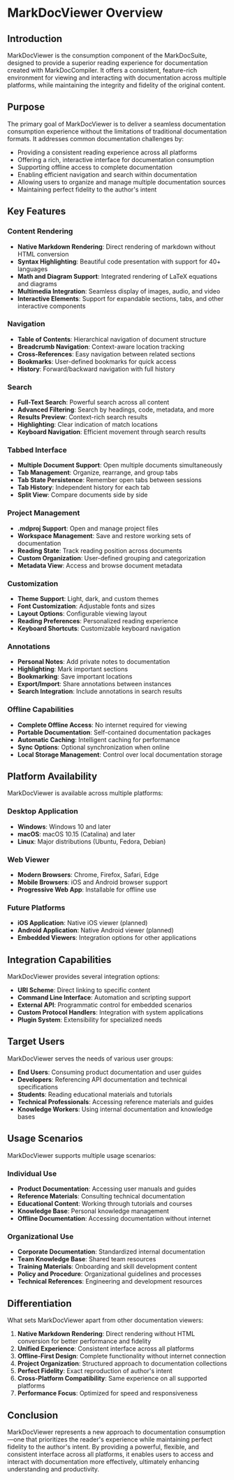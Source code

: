 # MarkDocViewer Overview

## Introduction

MarkDocViewer is the consumption component of the MarkDocSuite, designed to provide a superior reading experience for documentation created with MarkDocCompiler. It offers a consistent, feature-rich environment for viewing and interacting with documentation across multiple platforms, while maintaining the integrity and fidelity of the original content.

## Purpose

The primary goal of MarkDocViewer is to deliver a seamless documentation consumption experience without the limitations of traditional documentation formats. It addresses common documentation challenges by:

- Providing a consistent reading experience across all platforms
- Offering a rich, interactive interface for documentation consumption
- Supporting offline access to complete documentation
- Enabling efficient navigation and search within documentation
- Allowing users to organize and manage multiple documentation sources
- Maintaining perfect fidelity to the author's intent

## Key Features

### Content Rendering

- **Native Markdown Rendering**: Direct rendering of markdown without HTML conversion
- **Syntax Highlighting**: Beautiful code presentation with support for 40+ languages
- **Math and Diagram Support**: Integrated rendering of LaTeX equations and diagrams
- **Multimedia Integration**: Seamless display of images, audio, and video
- **Interactive Elements**: Support for expandable sections, tabs, and other interactive components

### Navigation

- **Table of Contents**: Hierarchical navigation of document structure
- **Breadcrumb Navigation**: Context-aware location tracking
- **Cross-References**: Easy navigation between related sections
- **Bookmarks**: User-defined bookmarks for quick access
- **History**: Forward/backward navigation with full history

### Search

- **Full-Text Search**: Powerful search across all content
- **Advanced Filtering**: Search by headings, code, metadata, and more
- **Results Preview**: Context-rich search results
- **Highlighting**: Clear indication of match locations
- **Keyboard Navigation**: Efficient movement through search results

### Tabbed Interface

- **Multiple Document Support**: Open multiple documents simultaneously
- **Tab Management**: Organize, rearrange, and group tabs
- **Tab State Persistence**: Remember open tabs between sessions
- **Tab History**: Independent history for each tab
- **Split View**: Compare documents side by side

### Project Management

- **.mdproj Support**: Open and manage project files
- **Workspace Management**: Save and restore working sets of documentation
- **Reading State**: Track reading position across documents
- **Custom Organization**: User-defined grouping and categorization
- **Metadata View**: Access and browse document metadata

### Customization

- **Theme Support**: Light, dark, and custom themes
- **Font Customization**: Adjustable fonts and sizes
- **Layout Options**: Configurable viewing layout
- **Reading Preferences**: Personalized reading experience
- **Keyboard Shortcuts**: Customizable keyboard navigation

### Annotations

- **Personal Notes**: Add private notes to documentation
- **Highlighting**: Mark important sections
- **Bookmarking**: Save important locations
- **Export/Import**: Share annotations between instances
- **Search Integration**: Include annotations in search results

### Offline Capabilities

- **Complete Offline Access**: No internet required for viewing
- **Portable Documentation**: Self-contained documentation packages
- **Automatic Caching**: Intelligent caching for performance
- **Sync Options**: Optional synchronization when online
- **Local Storage Management**: Control over local documentation storage

## Platform Availability

MarkDocViewer is available across multiple platforms:

### Desktop Application

- **Windows**: Windows 10 and later
- **macOS**: macOS 10.15 (Catalina) and later
- **Linux**: Major distributions (Ubuntu, Fedora, Debian)

### Web Viewer

- **Modern Browsers**: Chrome, Firefox, Safari, Edge
- **Mobile Browsers**: iOS and Android browser support
- **Progressive Web App**: Installable for offline use

### Future Platforms

- **iOS Application**: Native iOS viewer (planned)
- **Android Application**: Native Android viewer (planned)
- **Embedded Viewers**: Integration options for other applications

## Integration Capabilities

MarkDocViewer provides several integration options:

- **URI Scheme**: Direct linking to specific content
- **Command Line Interface**: Automation and scripting support
- **External API**: Programmatic control for embedded scenarios
- **Custom Protocol Handlers**: Integration with system applications
- **Plugin System**: Extensibility for specialized needs

## Target Users

MarkDocViewer serves the needs of various user groups:

- **End Users**: Consuming product documentation and user guides
- **Developers**: Referencing API documentation and technical specifications
- **Students**: Reading educational materials and tutorials
- **Technical Professionals**: Accessing reference materials and guides
- **Knowledge Workers**: Using internal documentation and knowledge bases

## Usage Scenarios

MarkDocViewer supports multiple usage scenarios:

### Individual Use

- **Product Documentation**: Accessing user manuals and guides
- **Reference Materials**: Consulting technical documentation
- **Educational Content**: Working through tutorials and courses
- **Knowledge Base**: Personal knowledge management
- **Offline Documentation**: Accessing documentation without internet

### Organizational Use

- **Corporate Documentation**: Standardized internal documentation
- **Team Knowledge Base**: Shared team resources
- **Training Materials**: Onboarding and skill development content
- **Policy and Procedure**: Organizational guidelines and processes
- **Technical References**: Engineering and development resources

## Differentiation

What sets MarkDocViewer apart from other documentation viewers:

1. **Native Markdown Rendering**: Direct rendering without HTML conversion for better performance and fidelity
2. **Unified Experience**: Consistent interface across all platforms
3. **Offline-First Design**: Complete functionality without internet connection
4. **Project Organization**: Structured approach to documentation collections
5. **Perfect Fidelity**: Exact reproduction of author's intent
6. **Cross-Platform Compatibility**: Same experience on all supported platforms
7. **Performance Focus**: Optimized for speed and responsiveness

## Conclusion

MarkDocViewer represents a new approach to documentation consumption—one that prioritizes the reader's experience while maintaining perfect fidelity to the author's intent. By providing a powerful, flexible, and consistent interface across all platforms, it enables users to access and interact with documentation more effectively, ultimately enhancing understanding and productivity.
